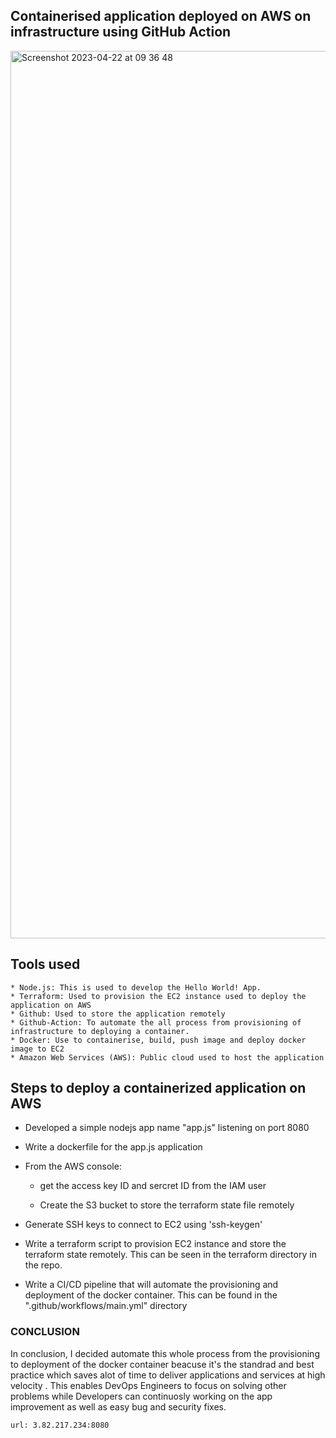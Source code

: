 ## Containerised application deployed on AWS on infrastructure using GitHub Action

<img width="1420" alt="Screenshot 2023-04-22 at 09 36 48" src="https://user-images.githubusercontent.com/43912867/233779073-d7f86ac1-1f52-4428-8926-949b15d2afd9.png">


## Tools used
    * Node.js: This is used to develop the Hello World! App.​
    * Terraform: Used to provision the EC2 instance used to deploy the application on AWS​
    * Github: Used to store the application remotely​
    * Github-Action: To automate the all process from provisioning of infrastructure to deploying a container. ​
    * Docker: Use to containerise, build, push image and deploy docker image to EC2​
    * Amazon Web Services (AWS): Public cloud used to host the application
## Steps to deploy a containerized application on AWS

*  Developed a simple nodejs app name "app.js" listening on port 8080​

* Write a dockerfile for the app.js application​

* From the AWS console: ​

    * get the access key ID and sercret ID from the IAM user​

    * Create the S3 bucket to store the terraform state file remotely ​

* Generate SSH keys to connect to EC2 using 'ssh-keygen'​

* Write a terraform script to provision EC2 instance and store the terraform state remotely.​ This can be seen in the terraform directory in the repo.

* Write a CI/CD pipeline that will automate the provisioning and deployment of the docker container. This can be found in the ".github/workflows/main.yml" directory

### CONCLUSION
In conclusion, I decided automate this whole process from the provisioning to deployment of the docker container beacuse it's the standrad and best practice which saves alot of time to deliver applications and services at high velocity . This enables DevOps Engineers to focus on solving other problems while Developers can continuosly working on the app improvement as well as easy bug and security fixes.
```
url: 3.82.217.234:8080
```